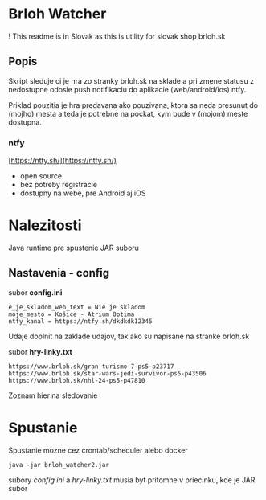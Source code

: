 # Brloh Watcher

! This readme is in Slovak as this is utility for slovak shop brloh.sk

## Popis
Skript sleduje ci je hra zo stranky brloh.sk na sklade a pri zmene statusu z nedostupne odosle push notifikaciu do aplikacie (web/android/ios) ntfy.

Priklad pouzitia je hra predavana ako pouzivana, ktora sa neda presunut do (mojho) mesta a teda je potrebne na pockat, kym bude v (mojom) meste dostupna.

### ntfy
[https://ntfy.sh/](https://ntfy.sh/)
- open source
- bez potreby registracie
- dostupny na webe, pre Android aj iOS


# Nalezitosti
Java runtime pre spustenie JAR suboru

## Nastavenia - config
subor **config.ini**
```plain
e_je_skladom_web_text = Nie je skladom
moje_mesto = Košice - Atrium Optima
ntfy_kanal = https://ntfy.sh/dkdkdk12345
```

Udaje doplnit na zaklade udajov, tak ako su napisane na stranke brloh.sk

subor **hry-linky.txt**
```plain
https://www.brloh.sk/gran-turismo-7-ps5-p23717
https://www.brloh.sk/star-wars-jedi-survivor-ps5-p43506
https://www.brloh.sk/nhl-24-ps5-p47810
```

Zoznam hier na sledovanie

# Spustanie
Spustanie mozne cez crontab/scheduler alebo docker
```plain
java -jar brloh_watcher2.jar
```

subory _config.ini_ a _hry-linky.txt_ musia byt pritomne v priecinku, kde je JAR subor 

